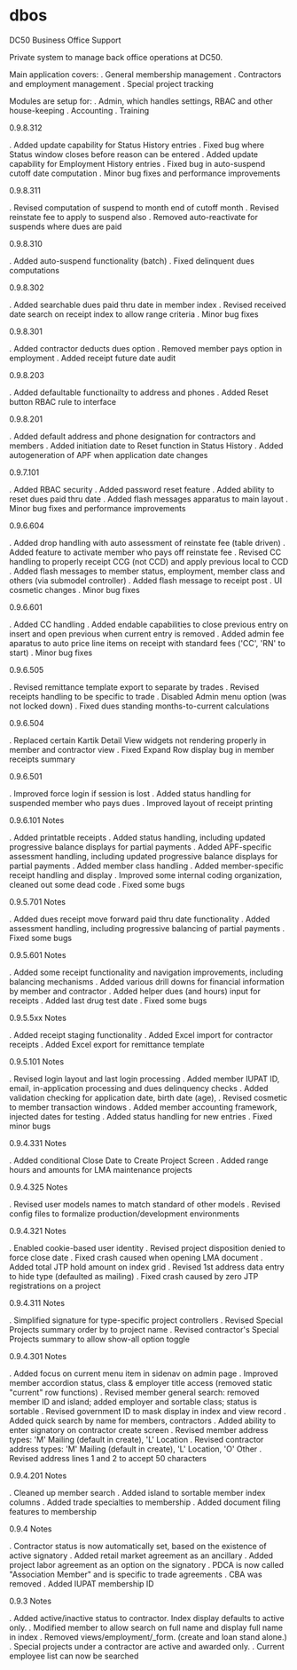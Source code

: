 # dbos
DC50 Business Office Support 

Private system to manage back office operations at DC50.  

Main application covers:
. General membership management
. Contractors and employment management
. Special project tracking

Modules are setup for:
. Admin, which handles settings, RBAC and other house-keeping
. Accounting
. Training

0.9.8.312

. Added update capability for Status History entries
. Fixed bug where Status window closes before reason can be entered
. Added update capability for Employment History entries
. Fixed bug in auto-suspend cutoff date computation 
. Minor bug fixes and performance improvements

0.9.8.311

. Revised computation of suspend to month end of cutoff month
. Revised reinstate fee to apply to suspend also
. Removed auto-reactivate for suspends where dues are paid

0.9.8.310

. Added auto-suspend functionality (batch)
. Fixed delinquent dues computations

0.9.8.302

. Added searchable dues paid thru date in member index
. Revised received date search on receipt index to allow range criteria	
. Minor bug fixes

0.9.8.301

. Added contractor deducts dues option
. Removed member pays option in employment
. Added receipt future date audit

0.9.8.203

. Added defaultable functionailty to address and phones
. Added Reset button RBAC rule to interface 

0.9.8.201

. Added default address and phone designation for contractors and members
. Added initiation date to Reset function in Status History
. Added autogeneration of APF when application date changes

0.9.7.101

. Added RBAC security
. Added password reset feature
. Added ability to reset dues paid thru date
. Added flash messages apparatus to main layout
. Minor bug fixes and performance improvements

0.9.6.604

. Added drop handling with auto assessment of reinstate fee (table driven)
. Added feature to activate member who pays off reinstate fee
. Revised CC handling to properly receipt CCG (not CCD) and apply previous local to CCD
. Added flash messages to member status, employment, member class and others (via submodel controller)
. Added flash message to receipt post
. UI cosmetic changes
. Minor bug fixes

0.9.6.601

. Added CC handling
. Added endable capabilities to close previous entry on insert and open previous when current entry is removed
. Added admin fee aparatus to auto price line items on receipt with standard fees ('CC', 'RN' to start)
. Minor bug fixes

0.9.6.505

. Revised remittance template export to separate by trades
. Revised receipts handling to be specific to trade
. Disabled Admin menu option (was not locked down)
. Fixed dues standing months-to-current calculations

0.9.6.504

. Replaced certain Kartik Detail View widgets not rendering properly in member and contractor view
. Fixed Expand Row display bug in member receipts summary 

0.9.6.501

. Improved force login if session is lost
. Added status handling for suspended member who pays dues
. Improved layout of receipt printing

0.9.6.101 Notes

. Added printatble receipts
. Added status handling, including updated progressive balance displays for partial payments
. Added APF-specific assessment handling, including updated progressive balance displays for partial payments
. Added member class handling
. Added member-specific receipt handling and display
. Improved some internal coding organization, cleaned out some dead code
. Fixed some bugs

0.9.5.701 Notes

. Added dues receipt move forward paid thru date functionality
. Added assessment handling, including progressive balancing of partial payments
. Fixed some bugs

0.9.5.601 Notes

. Added some receipt functionality and navigation improvements, including balancing mechanisms
. Added various drill downs for financial information by member and contractor
. Added helper dues (and hours) input for receipts
. Added last drug test date
. Fixed some bugs

0.9.5.5xx Notes

. Added receipt staging functionality
. Added Excel import for contractor receipts
. Added Excel export for remittance template

0.9.5.101 Notes

. Revised login layout and last login processing
. Added member IUPAT ID, email, in-application processing and dues delinquency checks 
. Added validation checking for application date, birth date (age), 
. Revised cosmetic to member transaction windows
. Added member accounting framework, injected dates for testing
. Added status handling for new entries
. Fixed minor bugs

0.9.4.331 Notes

. Added conditional Close Date to Create Project Screen
. Added range hours and amounts for LMA maintenance projects

0.9.4.325 Notes

. Revised user models names to match standard of other models
. Revised config files to formalize production/development environments

0.9.4.321 Notes

. Enabled cookie-based user identity
. Revised project disposition denied to force close date
. Fixed crash caused when opening LMA document
. Added total JTP hold amount on index grid
. Revised 1st address data entry to hide type (defaulted as mailing)
. Fixed crash caused by zero JTP registrations on a project 

0.9.4.311 Notes

. Simplified signature for type-specific project controllers
. Revised Special Projects summary order by to project name
. Revised contractor's Special Projects summary to allow show-all option toggle

0.9.4.301 Notes

. Added focus on current menu item in sidenav on admin page
. Improved member accordion status, class & employer title access (removed static "current" row functions) 
. Revised member general search: removed member ID and island; added employer and sortable class; status is sortable
. Revised government ID to mask display in index and view record
. Added quick search by name for members, contractors
. Added ability to enter signatory on contractor create screen
. Revised member address types: 'M' Mailing (default in create), 'L' Location
. Revised contractor address types: 'M' Mailing (default in create), 'L' Location, 'O' Other
. Revised address lines 1 and 2 to accept 50 characters

0.9.4.201 Notes

. Cleaned up member search
. Added island to sortable member index columns
. Added trade specialties to membership
. Added document filing features to membership

0.9.4 Notes

. Contractor status is now automatically set, based on the existence of active signatory
. Added retail market agreement as an ancillary
. Added project labor agreement as an option on the signatory
. PDCA is now called "Association Member" and is specific to trade agreements
. CBA was removed
. Added IUPAT membership ID

0.9.3 Notes

. Added active/inactive status to contractor. Index display defaults to active only. 
. Modified member to allow search on full name and display full name in index 
. Removed views/employment/_form. (create and loan stand alone.)
. Special projects under a contractor are active and awarded only. 
. Current employee list can now be searched